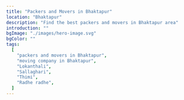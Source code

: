 ```yaml
---
title: "Packers and Movers in Bhaktapur"
location: "Bhaktapur"
description: "Find the best packers and movers in Bhaktapur area"
introduction: ""
bgImage: "./images/hero-image.svg"
bgColor: ""
tags:
  [
    "packers and movers in Bhaktapur",
    "moving company in Bhaktapur",
    "Lokanthali",
    "Sallaghari",
    "Thimi",
    "Radhe radhe",
  ]
---
```

